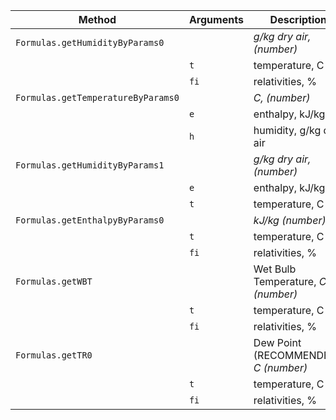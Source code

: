 Method | Arguments | Description
------------ | ------------- | -------------
`Formulas.getHumidityByParams0` | | _g/kg dry air, (number)_
| | `t` | temperature, C
| | `fi` | relativities, %
`Formulas.getTemperatureByParams0` | | _C, (number)_
| | `e` | enthalpy, kJ/kg
| | `h` | humidity, g/kg dry air
`Formulas.getHumidityByParams1` | | _g/kg dry air, (number)_
| | `e` | enthalpy, kJ/kg
| | `t` | temperature, C
`Formulas.getEnthalpyByParams0` | | _kJ/kg (number)_
| | `t` | temperature, C
| | `fi` | relativities, %
`Formulas.getWBT` | | Wet Bulb Temperature, _C (number)_
| | `t` | temperature, C
| | `fi` | relativities, %
`Formulas.getTR0` | | Dew Point (RECOMMENDED), _C (number)_
| | `t` | temperature, C
| | `fi` | relativities, %
